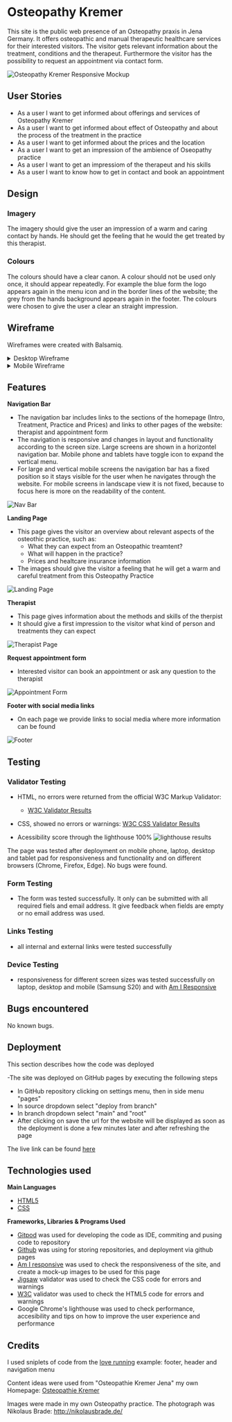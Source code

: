 # Osteopathy Kremer 

This site is the public web presence of an Osteopathy praxis in Jena Germany. It offers osteopathic and manual therapeutic healthcare services for their interested visitors. The visitor gets relevant information about the treatment, conditions and the therapeut. 
Furthermore the visitor has the possibility to request an appointment via contact form.  

![Osteopathy Kremer Responsive Mockup](docs/readme_images/responsive_mockup.PNG)


## User Stories
- As a user I want to get informed about offerings and services of Osteopathy Kremer 
- As a user I want to get informed about effect of Osteopathy and about the process of the treatment in the practice 
- As a user I want to get informed about the prices and the location 
- As a user I want to get an impression of the ambience of Oseopathy practice
- As a user I want to get an impressiom of the therapeut and his skills
- As a user I want to know how to get in contact and book an appointment 

## Design

### Imagery
The imagery should give the user an impression of a warm and caring contact by hands. He should get the feeling that he would the get treated by this therapist.

### Colours
The colours should have a clear canon. A colour should not be used only once, it should appear repeatedly. For example the blue form the logo appears again in the menu icon and in the border lines of the website; the grey from the hands background appears again in the footer. The colours were chosen to give the user a clear an straight impression. 

## Wireframe

Wireframes were created with Balsamiq.

<details>

<summary>Desktop Wireframe</summary>

![Desktop Wireframe](docs/wireframes/desktopwireframe_osteopathy.png)
</details>

<details>
<summary>Mobile Wireframe</summary>

![Mobile Wireframe](docs/wireframes/mobilewireframe_osteopathy.png)
</details>


## Features

__Navigation Bar__

- The navigation bar includes links to the sections of the homepage (Intro, Treatment, Practice and Prices) and links to other pages of the website: therapist and appointment form 
- The navigation is responsive and changes in layout and functionality according to the screen size. Large screens are shown in a horizontel navigation bar. Mobile phone and tablets have toggle icon to expand the vertical menu. 
- For large and vertical mobile screens the navigation bar has a fixed position so it stays visible for the user when he navigates through the website. For mobile screens in landscape view it is not fixed, because to focus here is more on the readability of the content.



![Nav Bar](docs/readme_images/NavBar.PNG)


__Landing Page__
  - This page gives the visitor an overview about relevant aspects of the osteothic practice, such as:
    - What they can expect from an Osteopathic treamtent?
    - What will happen in the practice?
    - Prices and healtcare insurance information
  - The images should give the visitor a feeling that he will get a warm and careful treatment from this Osteopathy Practice

![Landing Page](docs/readme_images/landingpage.PNG)


__Therapist__

  - This page gives information about the methods and skills of the therpist 
  - It should give a first impression to the visitor what kind of person and treatments they can expect

![Therapist Page](docs/readme_images/therapist.PNG) 



__Request appointment form__
  - Interested visitor can book an appointment or ask any question to the therapist

![Appointment Form](docs/readme_images/appointment.PNG)

__Footer with social media links__
 
 - On each page we provide links to social media where more information can be found
 
 ![Footer](docs/readme_images/footer.PNG)

## Testing

### Validator Testing

- HTML, no errors were returned from the official W3C Markup Validator:
  - [W3C Validator Results](https://validator.w3.org/nu/?doc=https%3A%2F%2Fclekremer.github.io%2Fportfolio1_osteopathyKremer%2F)

- CSS, showed no errors or warnings:
[W3C CSS Validator Results](https://jigsaw.w3.org/css-validator/validator?uri=https%3A%2F%2Fclekremer.github.io%2Fportfolio1_osteopathyKremer%2Findex.html&profile=css3svg&usermedium=all&warning=1&vextwarning=&lang=de)
    
 - Acessibility score through the lighthouse 100%
 ![lighthouse results](docs/readme_images/lighthouse.PNG)

The page was tested after deployment on mobile phone, laptop, desktop and tablet pad for responsiveness and functionality and on different browsers (Chrome, Firefox, Edge). No bugs were found. 

### Form Testing
- The form was tested successfully. It only can be submitted with all required fiels and email address. It give feedback when fields are empty or no email address was used.

### Links Testing
- all internal and external links were tested successfully 

    
### Device Testing
- responsiveness for different screen sizes was tested successfully on laptop, desktop and mobile (Samsung S20) and with [Am I Responsive](https://ui.dev/amiresponsive?url=https://clekremer.github.io/portfolio1_osteopathyKremer/)



## Bugs encountered

No known bugs.


## Deployment

This section describes how the code was deployed

-The site was deployed on GitHub pages by executing the following steps
  - In GitHub repository clicking on settings menu, then in side menu "pages"
  - In source dropdown select "deploy from branch"
  - In branch dropdown select "main" and "root"
  - After clicking on save the url for the website will be displayed as soon as the deployment is done a few minutes later and after refreshing the page

  The live link can be found [here](https://clekremer.github.io/portfolio1_osteopathyKremer/index.html)
  
## Technologies used
__Main Languages__

-  [HTML5](https://en.wikipedia.org/wiki/HTML5)
-  [CSS](https://en.wikipedia.org/wiki/CSS)

__Frameworks, Libraries & Programs Used__
- [Gitpod](https://www.gitpod.io/) was used for developing the code as IDE, commiting and pusing code to repository
- [Github](https://github.com/) was using for storing repositories, and deployment via github pages
- [Am I responsive](http://ami.responsivedesign.is/) was used to check the responsiveness of the site, and create a mock-up images to be used for this page
- [Jigsaw](https://jigsaw.w3.org/css-validator/) validator was used to check the CSS code for errors and warnings
- [W3C](https://validator.w3.org/) validator was used to check the HTML5 code for errors and warnings
- Google Chrome's lighthouse was used to check performance, accesibility and tips on how to improve the user experience and performance


## Credits 

I used sniplets of code from the [love running](https://code-institute-org.github.io/love-running-2.0/index.html) example: footer, header and navigation menu 

Content ideas were used from "Osteopathie Kremer Jena" my own Homepage: [Osteopathie Kremer](https://www.osteopathie-jena.net/)

Images were made in my own Osteopathy practice. The photograph was Nikolaus Brade: http://nikolausbrade.de/

